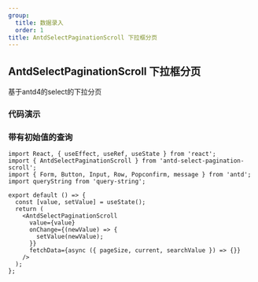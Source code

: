 ```yaml
---
group:
  title: 数据录入
  order: 1
title: AntdSelectPaginationScroll 下拉框分页
---
```


<h2>AntdSelectPaginationScroll 下拉框分页</h2>

<p>
 基于antd4的select的下拉分页
</p>

<h3>代码演示</h3>

<h3>带有初始值的查询</h3>

```tsx
import React, { useEffect, useRef, useState } from 'react';
import { AntdSelectPaginationScroll } from 'antd-select-pagination-scroll';
import { Form, Button, Input, Row, Popconfirm, message } from 'antd';
import queryString from 'query-string';

export default () => {
  const [value, setValue] = useState();
  return (
    <AntdSelectPaginationScroll
      value={value}
      onChange={(newValue) => {
        setValue(newValue);
      }}
      fetchData={async ({ pageSize, current, searchValue }) => {}}
    />
  );
};
```

<API></API>
